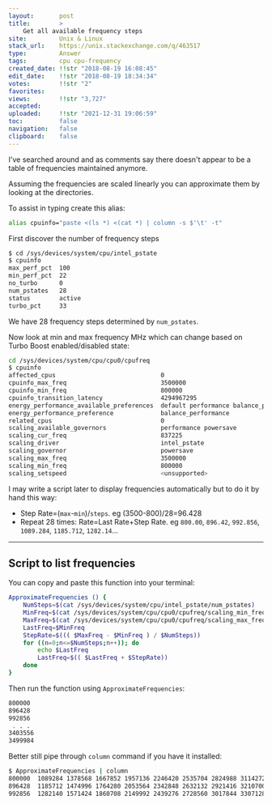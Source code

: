 ```yaml
---
layout:       post
title:        >
    Get all available frequency steps
site:         Unix & Linux
stack_url:    https://unix.stackexchange.com/q/463517
type:         Answer
tags:         cpu cpu-frequency
created_date: !!str "2018-08-19 16:08:45"
edit_date:    !!str "2018-08-19 18:34:34"
votes:        !!str "2"
favorites:    
views:        !!str "3,727"
accepted:     
uploaded:     !!str "2021-12-31 19:06:59"
toc:          false
navigation:   false
clipboard:    false
---
```


I've searched around and as comments say there doesn't appear to be a table of frequencies maintained anymore.

Assuming the frequencies are scaled linearly you can approximate them by looking at the directories.



To assist in typing create this alias:

``` bash
alias cpuinfo="paste <(ls *) <(cat *) | column -s $'\t' -t"

```

First discover the number of frequency steps

``` bash
$ cd /sys/devices/system/cpu/intel_pstate
$ cpuinfo
max_perf_pct  100
min_perf_pct  22
no_turbo      0
num_pstates   28
status        active
turbo_pct     33

```

We have 28 frequency steps determined by `num_pstates`.

Now look at min and max frequency MHz which can change based on Turbo Boost enabled/disabled state:

``` bash
cd /sys/devices/system/cpu/cpu0/cpufreq
$ cpuinfo
affected_cpus                             0
cpuinfo_max_freq                          3500000
cpuinfo_min_freq                          800000
cpuinfo_transition_latency                4294967295
energy_performance_available_preferences  default performance balance_performance balance_power power 
energy_performance_preference             balance_performance
related_cpus                              0
scaling_available_governors               performance powersave
scaling_cur_freq                          837225
scaling_driver                            intel_pstate
scaling_governor                          powersave
scaling_max_freq                          3500000
scaling_min_freq                          800000
scaling_setspeed                          <unsupported>

```

I may write a script later to display frequencies automatically but to do it by hand this way:

- Step Rate=(`max`-`min`)/`steps`. eg (3500-800)/28=96.428
- Repeat 28 times: Rate=Last Rate+Step Rate. eg `800.00`, `896.42`, `992.856`, `1089.284`, `1185.712`, `1282.14`...


----------

## Script to list frequencies

You can copy and paste this function into your terminal:

``` bash
ApproximateFrequencies () {
    NumSteps=$(cat /sys/devices/system/cpu/intel_pstate/num_pstates)
    MinFreq=$(cat /sys/devices/system/cpu/cpu0/cpufreq/scaling_min_freq)
    MaxFreq=$(cat /sys/devices/system/cpu/cpu0/cpufreq/scaling_max_freq)
    LastFreq=$MinFreq
    StepRate=$((( $MaxFreq - $MinFreq ) / $NumSteps))
    for ((n=0;n<=$NumSteps;n++)); do
        echo $LastFreq
        LastFreq=$(( $LastFreq + $StepRate))
    done
}

```

Then run the function using `ApproximateFrequencies`:

``` bash
800000
896428
992856
 . . .
3403556
3499984

```

Better still pipe through `column` command if you have it installed:

``` bash
$ ApproximateFrequencies | column
800000	1089284	1378568	1667852	1957136	2246420	2535704	2824988	3114272	3403556
896428	1185712	1474996	1764280	2053564	2342848	2632132	2921416	3210700	3499984
992856	1282140	1571424	1860708	2149992	2439276	2728560	3017844	3307128

```


